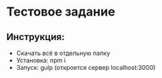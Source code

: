# Тестовое задание
## Инструкция:
  * Скачать всё в отдельную папку
  * Установка: npm i
  * Запуск: gulp (откроется сервер localhost:3000)

